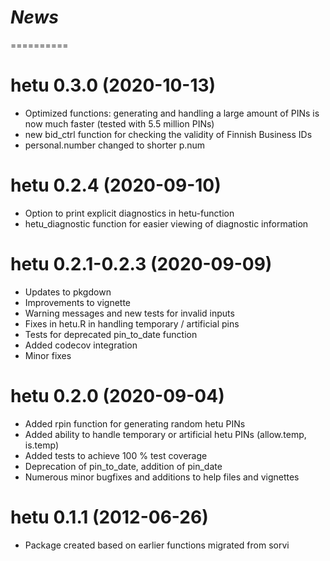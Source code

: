 # *News*
==========

# hetu 0.3.0 (2020-10-13)

* Optimized functions: generating and handling a large amount of PINs is now much faster (tested with 5.5 million PINs)
* new bid_ctrl function for checking the validity of Finnish Business IDs
* personal.number changed to shorter p.num

# hetu 0.2.4 (2020-09-10)

* Option to print explicit diagnostics in hetu-function
* hetu_diagnostic function for easier viewing of diagnostic information

# hetu 0.2.1-0.2.3 (2020-09-09)

* Updates to pkgdown
* Improvements to vignette
* Warning messages and new tests for invalid inputs
* Fixes in hetu.R in handling temporary / artificial pins
* Tests for deprecated pin_to_date function
* Added codecov integration
* Minor fixes

# hetu 0.2.0 (2020-09-04)

* Added rpin function for generating random hetu PINs
* Added ability to handle temporary or artificial hetu PINs (allow.temp, is.temp)
* Added tests to achieve 100 % test coverage
* Deprecation of pin_to_date, addition of pin_date
* Numerous minor bugfixes and additions to help files and vignettes

# hetu 0.1.1 (2012-06-26)

* Package created based on earlier functions migrated from sorvi

